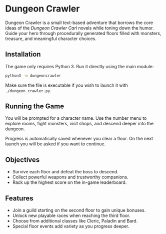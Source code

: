 # Dungeon Crawler

Dungeon Crawler is a small text-based adventure that borrows the core ideas of the *Dungeon Crawler Carl* novels while toning down the humor. Guide your hero through procedurally generated floors filled with monsters, treasure, and meaningful character choices.

## Installation

The game only requires Python 3. Run it directly using the main module:

```bash
python3 -m dungeoncrawler
```

Make sure the file is executable if you wish to launch it with `./dungeon_crawler.py`.

## Running the Game

You will be prompted for a character name. Use the number menu to explore rooms, fight monsters, visit shops, and descend deeper into the dungeon.

Progress is automatically saved whenever you clear a floor. On the next launch you will be asked if you want to continue.

## Objectives

- Survive each floor and defeat the boss to descend.
- Collect powerful weapons and trustworthy companions.
- Rack up the highest score on the in-game leaderboard.

## Features

- Join a guild starting on the second floor to gain unique bonuses.
- Unlock new playable races when reaching the third floor.
- Choose from additional classes like Cleric, Paladin and Bard.
- Special floor events add variety as you progress deeper.
